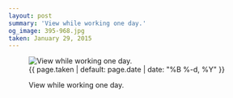 ```yaml
---
layout: post
summary: 'View while working one day.'
og_image: 395-968.jpg
taken: January 29, 2015
---
```


<figure class="post" data-src="{{ site.assets_url }}/{{ page.og_image }}" data-sub-html='#caption-{{ page.id | remove_first: "/" }}'>
<img alt="View while working one day." sizes="(min-width: 700px) 50vw, calc(100vw - 2rem)" src="{{ site.assets_url }}/395-484.jpg" srcset="{{ site.assets_url }}/395-968.jpg 968w, {{ site.assets_url }}/395-726.jpg 726w, {{ site.assets_url }}/395-484.jpg 484w, {{ site.assets_url }}/395-242.jpg 242w"/>
<figcaption id='caption-{{ page.id | remove_first: "/" }}'>
<time>{{ page.taken | default: page.date | date: "%B %-d, %Y" }}</time>
<p>View while working one day.</p>
</figcaption>
</figure>
